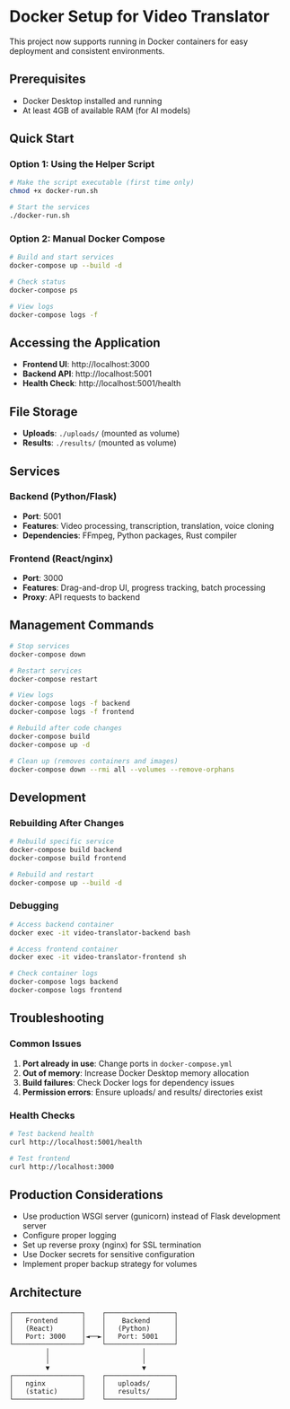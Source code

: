 # Docker Setup for Video Translator

This project now supports running in Docker containers for easy deployment and consistent environments.

## Prerequisites

- Docker Desktop installed and running
- At least 4GB of available RAM (for AI models)

## Quick Start

### Option 1: Using the Helper Script

```bash
# Make the script executable (first time only)
chmod +x docker-run.sh

# Start the services
./docker-run.sh
```

### Option 2: Manual Docker Compose

```bash
# Build and start services
docker-compose up --build -d

# Check status
docker-compose ps

# View logs
docker-compose logs -f
```

## Accessing the Application

- **Frontend UI**: http://localhost:3000
- **Backend API**: http://localhost:5001
- **Health Check**: http://localhost:5001/health

## File Storage

- **Uploads**: `./uploads/` (mounted as volume)
- **Results**: `./results/` (mounted as volume)

## Services

### Backend (Python/Flask)
- **Port**: 5001
- **Features**: Video processing, transcription, translation, voice cloning
- **Dependencies**: FFmpeg, Python packages, Rust compiler

### Frontend (React/nginx)
- **Port**: 3000
- **Features**: Drag-and-drop UI, progress tracking, batch processing
- **Proxy**: API requests to backend

## Management Commands

```bash
# Stop services
docker-compose down

# Restart services
docker-compose restart

# View logs
docker-compose logs -f backend
docker-compose logs -f frontend

# Rebuild after code changes
docker-compose build
docker-compose up -d

# Clean up (removes containers and images)
docker-compose down --rmi all --volumes --remove-orphans
```

## Development

### Rebuilding After Changes

```bash
# Rebuild specific service
docker-compose build backend
docker-compose build frontend

# Rebuild and restart
docker-compose up --build -d
```

### Debugging

```bash
# Access backend container
docker exec -it video-translator-backend bash

# Access frontend container
docker exec -it video-translator-frontend sh

# Check container logs
docker-compose logs backend
docker-compose logs frontend
```

## Troubleshooting

### Common Issues

1. **Port already in use**: Change ports in `docker-compose.yml`
2. **Out of memory**: Increase Docker Desktop memory allocation
3. **Build failures**: Check Docker logs for dependency issues
4. **Permission errors**: Ensure uploads/ and results/ directories exist

### Health Checks

```bash
# Test backend health
curl http://localhost:5001/health

# Test frontend
curl http://localhost:3000
```

## Production Considerations

- Use production WSGI server (gunicorn) instead of Flask development server
- Configure proper logging
- Set up reverse proxy (nginx) for SSL termination
- Use Docker secrets for sensitive configuration
- Implement proper backup strategy for volumes

## Architecture

```
┌─────────────────┐    ┌─────────────────┐
│   Frontend      │    │    Backend      │
│   (React)       │    │   (Python)      │
│   Port: 3000    │◄──►│   Port: 5001    │
└─────────────────┘    └─────────────────┘
         │                       │
         │                       │
         ▼                       ▼
┌─────────────────┐    ┌─────────────────┐
│   nginx         │    │   uploads/      │
│   (static)      │    │   results/      │
└─────────────────┘    └─────────────────┘
``` 